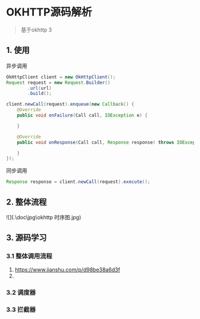 # OKHTTP源码解析

> 基于okhttp 3

## 1. 使用

异步调用

```java
OkHttpClient client = new OkHttpClient();
Request request = new Request.Builder()
        .url(url)
        .build();

client.newCall(request).enqueue(new Callback() {
    @Override
    public void onFailure(Call call, IOException e) {

    }

    @Override
    public void onResponse(Call call, Response response) throws IOException {

    }
});
```

同步调用

```java
Response response = client.newCall(request).execute();
```



## 2. 整体流程

![](.\doc\jpg\okhttp 时序图.jpg)

## 3. 源码学习

### 3.1 整体调用流程

1. https://www.jianshu.com/p/d98be38a6d3f
2. 

### 3.2 调度器



### 3.3 拦截器